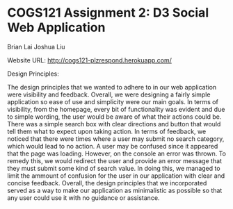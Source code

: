 COGS121 Assignment 2: D3 Social Web Application
===========

Brian Lai
Joshua Liu

Website URL: http://cogs121-plzrespond.herokuapp.com/

Design Principles:

The design principles that we wanted to adhere to in our web application were
visibility and feedback. Overall, we were designing a fairly simple 
application so ease of use and simplicity were our main goals. In terms of
visibility, from the homepage, every bit of functionality was evident and due
to simple wording, the user would be aware of what their actions could be.
There was a simple search box with clear directions and button that would
tell them what to expect upon taking action. In terms of feedback, we noticed
that there were times where a user may submit no search category, which would
lead to no action. A user may be confused since it appeared that the page was
loading. However, on the console an error was thrown. To remedy this, we would
redirect the user and provide an error message that they must submit some kind
of search value. In doing this, we managed to limit the ammount of confusion
for the user in our application with clear and concise feedback. Overall, the
design principles that we incorporated served as a way to make our application
as minimalistic as possible so that any user could use it with no guidance or
assistance.

